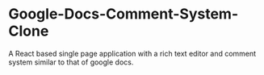 # Google-Docs-Comment-System-Clone
A React based single page application with a rich text editor and comment system similar to that of google docs.
